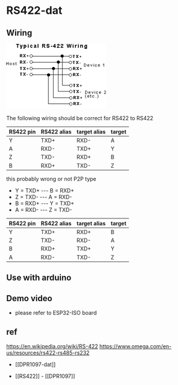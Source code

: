 # RS422-dat

## Wiring

![](19-25-15-08-08-2023.png)


The following wiring should be correct for RS422 to RS422 

| RS422 pin | RS422 alias | target alias |target | 
| --------- | ----------- | ------------ |------ | 
| Y         | TXD+        | RXD-         |A      | 
| A         | RXD-        | TXD+         |Y      | 
| Z         | TXD-        | RXD+         |B      | 
| B         | RXD+        | TXD-         |Z      | 

this probably wrong or not P2P type 

- Y = TXD+ --- B = RXD+
- Z = TXD- --- A = RXD-
- B = RXD+ --- Y = TXD+
- A = RXD- --- Z = TXD-

| RS422 pin | RS422 alias | target alias |target | 
| --------- | ----------- | ------------ |------ | 
| Y         | TXD+        | RXD+         |B      | 
| Z         | TXD-        | RXD-         |A      | 
| B         | RXD+        | TXD+         |Y      | 
| A         | RXD-        | TXD-         |Z      | 


## Use with arduino

## Demo video 

- please refer to ESP32-ISO board 



## ref

https://en.wikipedia.org/wiki/RS-422
https://www.omega.com/en-us/resources/rs422-rs485-rs232

- [[DPR1097-dat]]

- [[RS422]] - [[DPR1097]]



